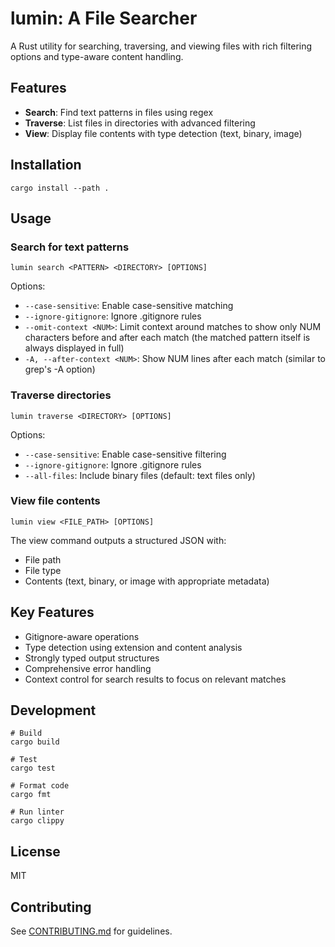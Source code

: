 # lumin: A File Searcher

A Rust utility for searching, traversing, and viewing files with rich filtering options and type-aware content handling.

## Features

- **Search**: Find text patterns in files using regex
- **Traverse**: List files in directories with advanced filtering
- **View**: Display file contents with type detection (text, binary, image)

## Installation

```
cargo install --path .
```

## Usage

### Search for text patterns

```
lumin search <PATTERN> <DIRECTORY> [OPTIONS]
```

Options:

- `--case-sensitive`: Enable case-sensitive matching
- `--ignore-gitignore`: Ignore .gitignore rules
- `--omit-context <NUM>`: Limit context around matches to show only NUM characters before and after each match (the matched pattern itself is always displayed in full)
- `-A, --after-context <NUM>`: Show NUM lines after each match (similar to grep's -A option)

### Traverse directories

```
lumin traverse <DIRECTORY> [OPTIONS]
```

Options:

- `--case-sensitive`: Enable case-sensitive filtering
- `--ignore-gitignore`: Ignore .gitignore rules
- `--all-files`: Include binary files (default: text files only)

### View file contents

```
lumin view <FILE_PATH> [OPTIONS]
```

The view command outputs a structured JSON with:

- File path
- File type
- Contents (text, binary, or image with appropriate metadata)

## Key Features

- Gitignore-aware operations
- Type detection using extension and content analysis
- Strongly typed output structures
- Comprehensive error handling
- Context control for search results to focus on relevant matches

## Development

```
# Build
cargo build

# Test
cargo test

# Format code
cargo fmt

# Run linter
cargo clippy
```

## License

MIT

## Contributing

See [CONTRIBUTING.md](./tests/test_dir_1/docs/CONTRIBUTING.md) for guidelines.
